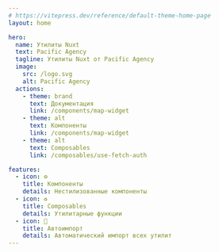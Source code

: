 ```yaml
---
# https://vitepress.dev/reference/default-theme-home-page
layout: home

hero:
  name: Утилиты Nuxt
  text: Pacific Agency
  tagline: Утилиты Nuxt от Pacific Agency
  image:
    src: /logo.svg
    alt: Pacific Agency
  actions:
    - theme: brand
      text: Документация
      link: /components/map-widget
    - theme: alt
      text: Компоненты
      link: /components/map-widget
    - theme: alt
      text: Composables
      link: /composables/use-fetch-auth

features:
  - icon: ⚙️
    title: Компоненты
    details: Нестилизованные компоненты
  - icon: ♻️
    title: Composables
    details: Утилитарные функции
  - icon: 🚀
    title: Автоимпорт
    details: Автоматический импорт всех утилит
---
```

